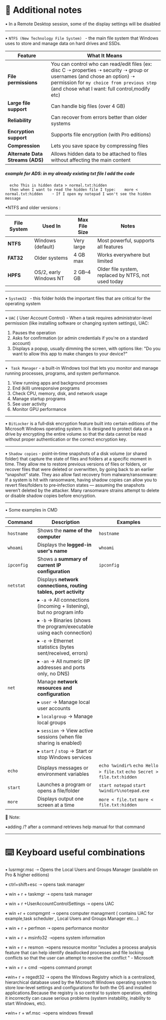 
# 🧠 **Additional notes**
•  In a Remote Desktop session, some of the display settings will be disabled

---

• `NTFS (New Technology File System) ` - the main file system that Windows uses to store and manage data on hard drives and SSDs.

| Feature               | What It Means                                     |
|-----------------------|---------------------------------------------------|
| **File permissions**  | You can control who can read/edit files (ex:  disc C  ➝ properties ➝ security ➝ group or usernames (and chose an option) ➝ permission for `my choice from previous step` (and chose what I want: full control,modify etc) |
| **Large file support**| Can handle big files (over 4 GB)                  |
| **Reliability**       | Can recover from errors better than older systems |
| **Encryption support**| Supports file encryption (with Pro editions)      |
| **Compression**       | Lets you save space by compressing files          |
| **Alternate Data Streams (ADS)** | Allows hidden data to be attached to files without affecting the main content|

#####  example for ADS: in my already existing txt file I add the code 
      echo This is hidden data > normal.txt:hidden   
      then when I want to read the hidden file I type:    more < normal.txt:hidden    ➝ If I open my notepad I won't see the hidden message
  
•NTFS and older versions :

| File System | Used In           | Max File Size | Notes                                            |
|-------------|-------------------|---------------|--------------------------------------------------|
| **NTFS**    | Windows (default) | Very large    | Most powerful, supports all features             |
| **FAT32**   | Older systems     | 4 GB max      | Works everywhere but limited                     |
| **HPFS**    | OS/2, early Windows NT | 2 GB–4 GB     | Older file system, replaced by NTFS, not used today      |

---

• `System32 ` - this folder holds the important files that are critical for the operating system

---

• `UAC` (  User Account Control) - When a task requires administrator-level permission (like installing software or changing system settings), UAC:
1. Pauses the operation
2. Asks for confirmation (or admin credentials if you're on a standard account)
3.  Displays a popup, usually dimming the screen, with options like: "Do you want to allow this app to make changes to your device?"

---

• ` Task Manager` -  a built-in Windows tool that lets you monitor and manage running processes, programs, and system performance.
1. View running apps and background processes
2. End (kill) unresponsive programs
3. Check CPU, memory, disk, and network usage
4. Manage startup programs
5. See user activity
6. Monitor GPU performance


---

• `BitLocker` is a full‑disk encryption feature built into certain editions of the Microsoft Windows operating system. 
 It is designed to protect data on a drive by encrypting the entire volume so that the data cannot be read without proper authentication or the correct encryption key.
 
---

• `Shadow copies` - point‑in‑time snapshots of a disk volume (or shared folder) that capture the state of files and folders at a specific moment in time. 
They allow me to restore previous versions of files or folders, or recover files that were deleted or overwritten, by going back to an earlier “snapshot” state. 
They aso allow fast recovery from malware/ransomware: If a system is hit with ransomware, having shadow copies can allow you to revert files/folders to pre‑infection states — assuming the snapshots weren’t deleted by the attacker. Many ransomware strains attempt to delete or disable shadow copies before encryption.

---


• Some examples in CMD 



| Command     | Description                                                  | Examples                                      |
|-------------|--------------------------------------------------------------|-----------------------------------------------|
| `hostname`  | Shows the **name of the computer**                           | `hostname`                                    |
| `whoami`    | Displays the **logged-in user's name**                       | `whoami`                                      |
| `ipconfig`  | Shows a **summary of current IP configuration**             | `ipconfig`                                    |
| `netstat`                           | Displays **network connections, routing tables, port activity** |       |
|                                     | ▸ `-a` → All connections (incoming + listening), but no program info |       |
|                                     | ▸ `-b` → Binaries (shows the program/executable using each connection) |       |
|                                     | ▸ `-e` → Ethernet statistics (bytes sent/received, errors) |       |
|                                     | ▸ `-an` → All numeric (IP addresses and ports only, no DNS) |       |
| `net`                               | Manage **network resources and configuration** |       |
|                                     | ▸ `user` → Manage local user accounts |       |
|                                     | ▸ `localgroup` → Manage local groups |       |
|                                     | ▸ `session` → View active sessions (when file sharing is enabled) |       |
|                                     | ▸ `start` / `stop` → Start or stop Windows services |       |
| `echo`      | Displays messages or environment variables                   | `echo %windir%` `echo Hello > file.txt` `echo Secret > file.txt:hidden` |
| `start`     | Launches a program or opens a file/folder                    | `start notepad` `start %windir%\notepad.exe` |
| `more`      | Displays output one screen at a time                         | `more < file.txt` `more < file.txt:hidden`  |

📝 Note:

•adding /? after a command retrieves help manual for that command

---


# ⌨️ **Keyboard useful combinations**

• lusrmgr.msc      ➝ Opens the Local Users and Groups Manager (available on Pro & higher editions)

• ctrl+shift+esc      ➝ opens task manager

• win + r + taskmgr           ➝ opens task manager

• win + r +UserAccountControlSettings       ➝ opens UAC

• win +r + compmgmt      ➝ opens computer managment ( contains UAC for example,task scheduler , Local Users and Groups Manager etc...)

• win + r + perfmon      ➝ opens performance monitor

• win + r + msinfo32      ➝opens system information

• win + r + resmon      ➝opens resource monitor "includes a process analysis feature that can help identify deadlocked processes and file locking conflicts so that the user can attempt to resolve the conflict " - Microsoft

• win + r + cmd      ➝opens command prompt

•win+ r + regedt32      ➝ opens the Windows Registry which is a centralized, hierarchical database used by the Microsoft Windows operating system to store low-level settings and configurations for both the OS and installed applications.Because the registry is so central to system operation, editing it incorrectly can cause serious problems (system instability, inability to start Windows, etc).

•win+ r + wf.msc      ➝opens windows firewall
